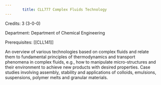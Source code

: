 ```yaml
---
        title: CLL777 Complex Fluids Technology
---
```

Credits: 3 (3-0-0)

Department: Department of Chemical Engineering

Prerequisites: [[CLL141]]

An overview of various technologies based on complex fluids and relate them to fundamental principles of thermodynamics and transport phenomena in complex fluids, e.g., how to manipulate micro-structures and their environment to achieve new products with desired properties. Case studies involving assembly, stability and applications of colloids, emulsions, suspensions, polymer melts and granular materials.
